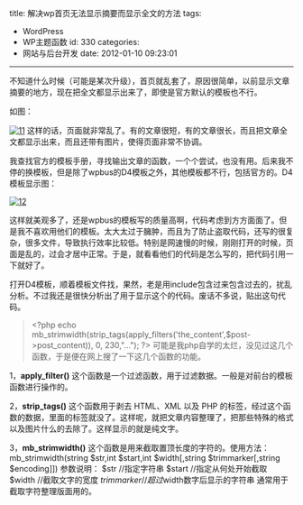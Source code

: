 title: 解决wp首页无法显示摘要而显示全文的方法
tags:
  - WordPress
  - WP主题函数
id: 330
categories:
  - 网站与后台开发
date: 2012-01-10 09:23:01
---

不知道什么时候（可能是某次升级），首页就乱套了，原因很简单，以前显示文章摘要的地方，现在把全文都显示出来了，即使是官方默认的模板也不行。

如图：

[![](http://qxzm-img.b0.upaiyun.com/blog/2012/01/1.jpg "11")](http://qxzm-img.b0.upaiyun.com/blog/2012/01/1.jpg)
这样的话，页面就非常乱了。有的文章很短，有的文章很长，而且把文章全文都显示出来，而且还带有图片，使得页面非常不协调。

我查找官方的模板手册，寻找输出文章的函数，一个个尝试，也没有用。后来我不停的换模板，但是除了wpbus的D4模板之外，其他模板都不行，包括官方的。D4模板显示图：

[![](http://qxzm-img.b0.upaiyun.com/blog/2012/01/12.jpg "12")](http://qxzm-img.b0.upaiyun.com/blog/2012/01/12.jpg)

这样就美观多了，还是wpbus的模板写的质量高啊，代码考虑到方方面面了。但是我不喜欢用他们的模板。太大太过于臃肿，而且为了防止盗取代码，还写的很复杂，很多文件，导致执行效率比较低。特别是网速慢的时候，刚刚打开的时候，页面是乱的，过会才居中正常。于是，就看看他们的代码是怎么写的，把代码引用一下就好了。

打开D4模板，顺着模板文件找，果然，老是用include包含过来包含过去的，扰乱分析。不过我还是很快分析出了用于显示这个的代码。废话不多说，贴出这句代码。
> &lt;?php echo mb_strimwidth(strip_tags(apply_filters('the_content',$post-&gt;post_content)), 0, 230,"..."); ?&gt;
可能是我php自学的太烂，没见过这几个函数，于是便在网上搜了一下这几个函数的功能。

1，**apply_filter()** 这个函数是一个过滤函数，用于过滤数据。一般是对前台的模板函数进行操作的。

2，**strip_tags()** 这个函数用于剥去 HTML、XML 以及 PHP 的标签，经过这个函数的数据，里面的标签就没了。这样呢，就把文章内容整理了，把那些特殊的格式以及图片什么的去除了。这样显示的就是纯文字。

3，**mb_strimwidth()** 这个函数是用来截取置顶长度的字符的。使用方法：
mb_strimwidth(string $str,int $start,int $width[,string $trimmarker[,string $encoding]])
参数说明：
$str //指定字符串
$start //指定从何处开始截取
$width //截取文字的宽度
$trimmarker //超过$width数字后显示的字符串
通常用于截取字符整理版面用的。